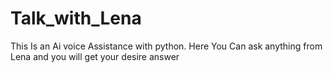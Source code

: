 # Talk_with_Lena
This Is an Ai voice Assistance with python. Here You Can ask anything from Lena and you will get your desire answer 
